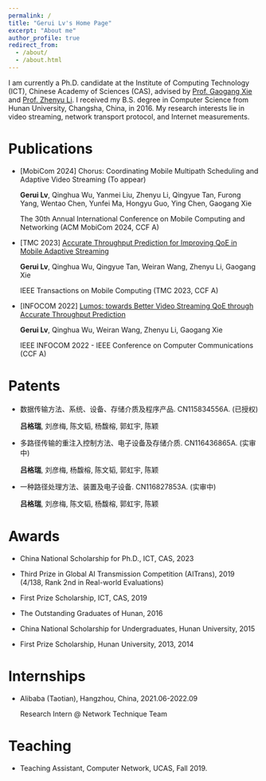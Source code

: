 ```yaml
---
permalink: /
title: "Gerui Lv's Home Page"
excerpt: "About me"
author_profile: true
redirect_from: 
  - /about/
  - /about.html
---
```




I am currently a Ph.D. candidate at the Institute of Computing Technology (ICT), Chinese Academy of Sciences (CAS), advised by [Prof. Gaogang Xie](https://people.ucas.ac.cn/~_xie?language=en) and [Prof. Zhenyu Li](https://zhenyulee.github.io/). I received my B.S. degree in Computer Science from Hunan University, Changsha, China, in 2016. My research interests lie in video streaming, network transport protocol, and Internet measurements.



# Publications

- [MobiCom 2024] Chorus: Coordinating Mobile Multipath Scheduling and Adaptive Video Streaming (To appear)

  **Gerui Lv**, Qinghua Wu, Yanmei Liu, Zhenyu Li, Qingyue Tan, Furong Yang, Wentao Chen, Yunfei Ma, Hongyu Guo, Ying Chen, Gaogang Xie

  The 30th Annual International Conference on Mobile Computing and Networking (ACM MobiCom 2024, CCF A)

- [TMC 2023] [Accurate Throughput Prediction for Improving QoE in Mobile Adaptive Streaming](https://ieeexplore.ieee.org/abstract/document/10246426)

  **Gerui Lv**, Qinghua Wu, Qingyue Tan, Weiran Wang, Zhenyu Li, Gaogang Xie

  IEEE Transactions on Mobile Computing (TMC 2023, CCF A)

- [INFOCOM 2022] [Lumos: towards Better Video Streaming QoE through Accurate Throughput Prediction](https://ieeexplore.ieee.org/abstract/document/9796948/)

  **Gerui Lv**, Qinghua Wu, Weiran Wang, Zhenyu Li, Gaogang Xie

  IEEE INFOCOM 2022 - IEEE Conference on Computer Communications (CCF A)



# Patents

- 数据传输方法、系统、设备、存储介质及程序产品. CN115834556A. (已授权) 

  **吕格瑞**, 刘彦梅, 陈文韬, 杨馥榕, 郭虹宇, 陈颖

- 多路径传输的重注入控制方法、电子设备及存储介质. CN116436865A. (实审中)

  **吕格瑞**, 刘彦梅, 杨馥榕, 陈文韬, 郭虹宇, 陈颖

- 一种路径处理方法、装置及电子设备. CN116827853A. (实审中)

  **吕格瑞**, 刘彦梅, 陈文韬, 杨馥榕, 郭虹宇, 陈颖



# Awards

- China National Scholarship for Ph.D., ICT, CAS, 2023
- Third Prize in Global AI Transmission Competition (AITrans), 2019 (4/138, Rank 2nd in Real-world Evaluations)
- First Prize Scholarship, ICT, CAS, 2019

- The Outstanding Graduates of Hunan, 2016

- China National Scholarship for Undergraduates, Hunan University, 2015
- First Prize Scholarship, Hunan University, 2013, 2014



# Internships

- Alibaba (Taotian), Hangzhou, China, 2021.06-2022.09

  Research Intern @ Network Technique Team



# Teaching

- Teaching Assistant, Computer Network, UCAS, Fall 2019.

